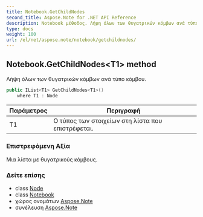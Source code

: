 ```yaml
---
title: Notebook.GetChildNodes
second_title: Aspose.Note for .NET API Reference
description: Notebook μέθοδος. Λήψη όλων των θυγατρικών κόμβων ανά τύπο κόμβου.
type: docs
weight: 100
url: /el/net/aspose.note/notebook/getchildnodes/
---
```

## Notebook.GetChildNodes&lt;T1&gt; method

Λήψη όλων των θυγατρικών κόμβων ανά τύπο κόμβου.

```csharp
public IList<T1> GetChildNodes<T1>()
    where T1 : Node
```

| Παράμετρος | Περιγραφή |
| --- | --- |
| T1 | Ο τύπος των στοιχείων στη λίστα που επιστρέφεται. |

### Επιστρεφόμενη Αξία

Μια λίστα με θυγατρικούς κόμβους.

### Δείτε επίσης

* class [Node](../../node/)
* class [Notebook](../)
* χώρος ονομάτων [Aspose.Note](../../notebook/)
* συνέλευση [Aspose.Note](../../../)


